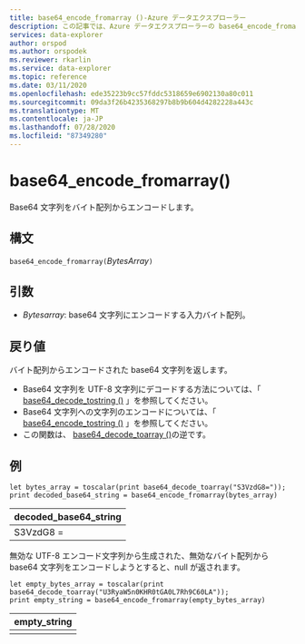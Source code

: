 ```yaml
---
title: base64_encode_fromarray ()-Azure データエクスプローラー
description: この記事では、Azure データエクスプローラーの base64_encode_fromarray () について説明します。
services: data-explorer
author: orspod
ms.author: orspodek
ms.reviewer: rkarlin
ms.service: data-explorer
ms.topic: reference
ms.date: 03/11/2020
ms.openlocfilehash: ede35223b9cc57fddc5318659e6902130a80c011
ms.sourcegitcommit: 09da3f26b4235368297b8b9b604d4282228a443c
ms.translationtype: MT
ms.contentlocale: ja-JP
ms.lasthandoff: 07/28/2020
ms.locfileid: "87349280"
---
```

# <a name="base64_encode_fromarray"></a>base64_encode_fromarray()

Base64 文字列をバイト配列からエンコードします。

## <a name="syntax"></a>構文

`base64_encode_fromarray(`*BytesArray*`)`

## <a name="arguments"></a>引数

* *Bytesarray*: base64 文字列にエンコードする入力バイト配列。

## <a name="returns"></a>戻り値

バイト配列からエンコードされた base64 文字列を返します。

* Base64 文字列を UTF-8 文字列にデコードする方法については、「 [base64_decode_tostring ()](base64_decode_tostringfunction.md) 」を参照してください。
* Base64 文字列への文字列のエンコードについては、「 [base64_encode_tostring ()](base64_encode_tostringfunction.md) 」を参照してください。
* この関数は、 [base64_decode_toarray ()](base64_decode_toarrayfunction.md)の逆です。

## <a name="example"></a>例

<!-- csl: https://help.kusto.windows.net/Samples -->
```kusto
let bytes_array = toscalar(print base64_decode_toarray("S3VzdG8="));
print decoded_base64_string = base64_encode_fromarray(bytes_array)
```

|decoded_base64_string|
|---|
|S3VzdG8 =|


無効な UTF-8 エンコード文字列から生成された、無効なバイト配列から base64 文字列をエンコードしようとすると、null が返されます。

<!-- csl: https://help.kusto.windows.net/Samples -->
```kusto
let empty_bytes_array = toscalar(print base64_decode_toarray("U3RyaW5n0KHR0tGA0L7Rh9C60LA"));
print empty_string = base64_encode_fromarray(empty_bytes_array)
```

|empty_string|
|---|
||
